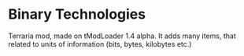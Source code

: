 # Binary Technologies
Terraria mod, made on tModLoader 1.4 alpha. It adds many items, that
related to units of information (bits, bytes, kilobytes etc.)
